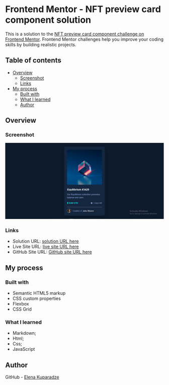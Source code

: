 # Frontend Mentor - NFT preview card component solution

This is a solution to the [NFT preview card component challenge on Frontend Mentor](https://www.frontendmentor.io/challenges/nft-preview-card-component-SbdUL_w0U). Frontend Mentor challenges help you improve your coding skills by building realistic projects. 

## Table of contents

- [Overview](#overview)
  - [Screenshot](#screenshot)
  - [Links](#links)
- [My process](#my-process)
  - [Built with](#built-with)
  - [What I learned](#what-i-learned)
  - [Author](#author)


## Overview

### Screenshot

![ScreenShort](images/ScreenShort.PNG)

### Links

- Solution URL: [solution URL here](https://glitch.com/edit/#!/citrine-abundant-receipt?path=index.html%3A81%3A18)
- Live Site URL: [live site URL here](https://your-live-site-url.com)
- GitHub Site URL: [GitHub site URL here](https://itsmeelo.github.io/nft-preview-card-component/)

## My process

### Built with

- Semantic HTML5 markup
- CSS custom properties
- Flexbox
- CSS Grid

### What I learned

- Markdown;
- Html;
- Css;
- JavaScript


## Author

GitHub - [Elena Kuparadze](https://github.com/Itsmeelo)
